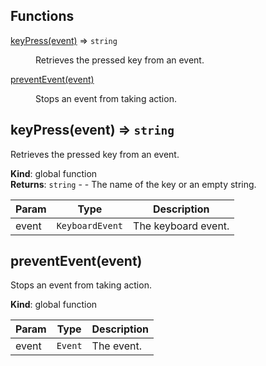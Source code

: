 ## Functions

<dl>
<dt><a href="#keyPress">keyPress(event)</a> ⇒ <code>string</code></dt>
<dd><p>Retrieves the pressed key from an event.</p>
</dd>
<dt><a href="#preventEvent">preventEvent(event)</a></dt>
<dd><p>Stops an event from taking action.</p>
</dd>
</dl>

<a name="keyPress"></a>

## keyPress(event) ⇒ <code>string</code>
Retrieves the pressed key from an event.

**Kind**: global function  
**Returns**: <code>string</code> - - The name of the key or an empty string.  

| Param | Type | Description |
| --- | --- | --- |
| event | <code>KeyboardEvent</code> | The keyboard event. |

<a name="preventEvent"></a>

## preventEvent(event)
Stops an event from taking action.

**Kind**: global function  

| Param | Type | Description |
| --- | --- | --- |
| event | <code>Event</code> | The event. |

